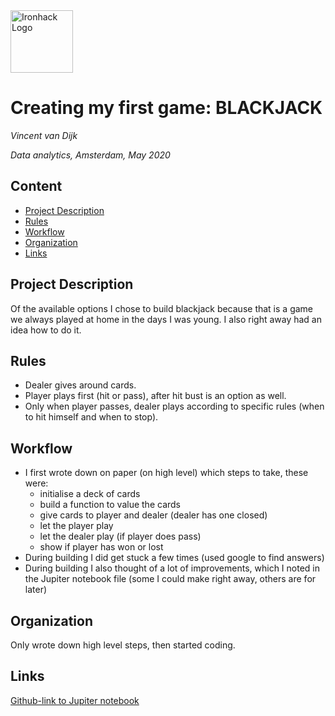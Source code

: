 <img src="https://bit.ly/2VnXWr2" alt="Ironhack Logo" width="100"/>

# Creating my first game: BLACKJACK
*Vincent van Dijk*

*Data analytics, Amsterdam, May 2020*

## Content
- [Project Description](#project-description)
- [Rules](#rules)
- [Workflow](#workflow)
- [Organization](#organization)
- [Links](#links)

## Project Description
Of the available options I chose to build blackjack because that is a game we always played at home in the days I was young. I also right away had an idea how to do it.

## Rules
- Dealer gives around cards.
- Player plays first (hit or pass), after hit bust is an option as well.
- Only when player passes, dealer plays according to specific rules (when to hit himself and when to stop).

## Workflow
- I first wrote down on paper (on high level) which steps to take, these were:
	- initialise a deck of cards
	- build a function to value the cards
	- give cards to player and dealer (dealer has one closed)
	- let the player play
	- let the dealer play (if player does pass)
	- show if player has won or lost
- During building I did get stuck a few times (used google to find answers)
- During building I also thought of a lot of improvements, which I noted in the Jupiter notebook file (some I could make right away, others are for later)

## Organization
Only wrote down high level steps, then started coding.

## Links
[Github-link to Jupiter notebook](https://github.com/vpavandijk/mini-project-1/blob/master/your-project/game_of_blackjack.ipynb)
